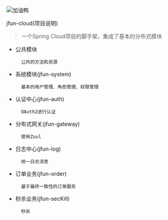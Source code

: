 ![加油鸭](http://img2.imgtn.bdimg.com/it/u=246394096,3949388230&fm=26&gp=0.jpg)

jfun-cloud(项目说明)
    
>    一个Spring Cloud项目的脚手架，集成了基本的分布式模块

* 公共模块
    
        公共的方法和资源
    
* 系统模块(jfun-system)

        基本的用户管理、角色管理、权限管理

* 认证中心(jfun-auth)

        OAuth2进行认证
    
* 分布式网关(jfun-gateway)

        使用Zuul
    
* 日志中心(jfun-log)
    
        统一日志消息
    
* 订单业务(jfun-order)
    
        基于最终一致性的订单服务
    
* 秒杀业务(jfun-secKill)
        
        秒杀
    
   
